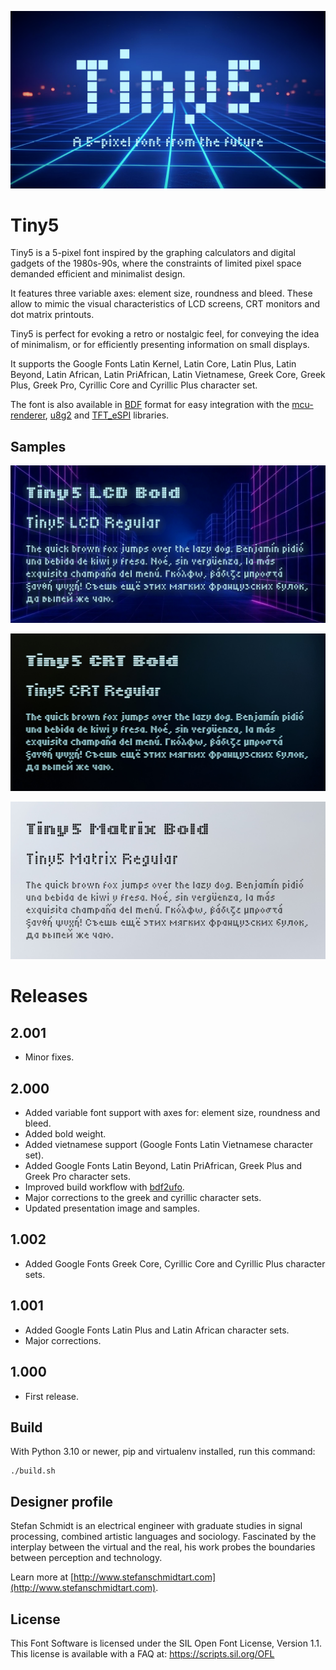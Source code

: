 ![Presentation](documentation/Tiny5-Presentation.png)

# Tiny5

Tiny5 is a 5-pixel font inspired by the graphing calculators and digital gadgets of the 1980s-90s, where the constraints of limited pixel space demanded efficient and minimalist design.

It features three variable axes: element size, roundness and bleed. These allow to mimic the visual characteristics of LCD screens, CRT monitors and dot matrix printouts.

Tiny5 is perfect for evoking a retro or nostalgic feel, for conveying the idea of minimalism, or for efficiently presenting information on small displays.

It supports the Google Fonts Latin Kernel, Latin Core, Latin Plus, Latin Beyond, Latin African, Latin PriAfrican, Latin Vietnamese, Greek Core, Greek Plus, Greek Pro, Cyrillic Core and Cyrillic Plus character set.

The font is also available in [BDF](https://en.wikipedia.org/wiki/Glyph_Bitmap_Distribution_Format) format for easy integration with the [mcu-renderer](https://github.com/Gissio/mcu-renderer), [u8g2](https://github.com/olikraus/u8g2) and [TFT_eSPI](https://github.com/Bodmer/TFT_eSPI) libraries.

## Samples

![LCD Sample](documentation/Tiny5-LCD-Sample.png)

![CRT Sample](documentation/Tiny5-CRT-Sample.png)

![DotMatrix Sample](documentation/Tiny5-Matrix-Sample.png)

# Releases

## 2.001

* Minor fixes.

## 2.000

* Added variable font support with axes for: element size, roundness and bleed.
* Added bold weight.
* Added vietnamese support (Google Fonts Latin Vietnamese character set).
* Added Google Fonts Latin Beyond, Latin PriAfrican, Greek Plus and Greek Pro character sets.
* Improved build workflow with [bdf2ufo](https://github.com/Gissio/bdf2ufo).
* Major corrections to the greek and cyrillic character sets.
* Updated presentation image and samples.

## 1.002

* Added Google Fonts Greek Core, Cyrillic Core and Cyrillic Plus character sets.

## 1.001

* Added Google Fonts Latin Plus and Latin African character sets.
* Major corrections.

## 1.000

* First release.

## Build

With Python 3.10 or newer, pip and virtualenv installed, run this command:

    ./build.sh

## Designer profile

Stefan Schmidt is an electrical engineer with graduate studies in signal processing, combined artistic languages and sociology. Fascinated by the interplay between the virtual and the real, his work probes the boundaries between perception and technology.

Learn more at [http://www.stefanschmidtart.com](http://www.stefanschmidtart.com).

## License

This Font Software is licensed under the SIL Open Font License, Version 1.1. This license is available with a FAQ at: https://scripts.sil.org/OFL

